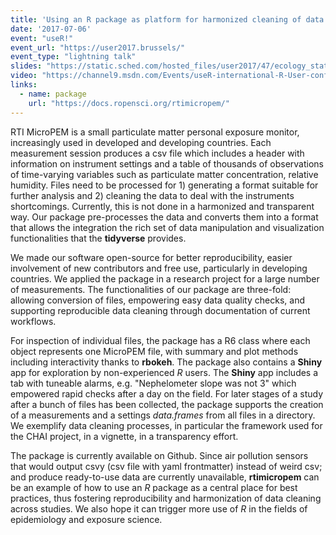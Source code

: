 ```yaml
---
title: 'Using an R package as platform for harmonized cleaning of data from RTI MicroPEM air quality sensors'
date: '2017-07-06'
event: "useR!"
event_url: "https://user2017.brussels/"
event_type: "lightning talk"
slides: "https://static.sched.com/hosted_files/user2017/47/ecology_statistics_550.pdf"
video: "https://channel9.msdn.com/Events/useR-international-R-User-conferences/useR-International-R-User-2017-Conference/Room-201-Lightning-Talks"
links: 
  - name: package
    url: "https://docs.ropensci.org/rtimicropem/"
---
```


RTI MicroPEM is a small particulate matter personal exposure monitor, increasingly used in developed and developing countries. Each measurement session produces a csv file which includes a header with information on instrument settings and a table of thousands of observations of time-varying variables such as particulate matter concentration, relative humidity. Files need to be processed for 1) generating a format suitable for further analysis and 2) cleaning the data to deal with the instruments shortcomings. Currently, this is not done in a harmonized and transparent way. Our package pre-processes the data and
converts them into a format that allows the integration the rich set of data manipulation and visualization functionalities that the **tidyverse** provides.

We made our software open-source for better reproducibility, easier involvement of new contributors and free use, particularly in developing countries. We applied the package in a research project for a large number of measurements. The functionalities of our package are three-fold: allowing conversion of files, empowering easy data quality checks, and supporting reproducible data cleaning through documentation of current workflows.

For inspection of individual files, the package has a R6 class where each object represents one MicroPEM file, with summary and plot methods including interactivity thanks to **rbokeh**. The package also contains a **Shiny** app for exploration by non-experienced *R* users. The **Shiny** app includes a tab with tuneable alarms, e.g. "Nephelometer slope was not 3" which empowered rapid checks after a day on the field. For later stages of a study after a bunch of files has been collected, the package supports the creation of a measurements and a settings *data.frames* from all files in a directory. We exemplify data cleaning processes, in particular the framework used for the CHAI project, in a vignette, in a transparency effort.

The package is currently available on Github. Since air pollution sensors that would output csvy (csv file with yaml frontmatter) instead of weird csv; and produce ready-to-use data are currently unavailable, **rtimicropem** can be an example of how to use an *R* package as a central place for best practices, thus fostering reproducibility and harmonization of data cleaning across studies. We also hope it can trigger more use of *R* in the fields of epidemiology and exposure science.
